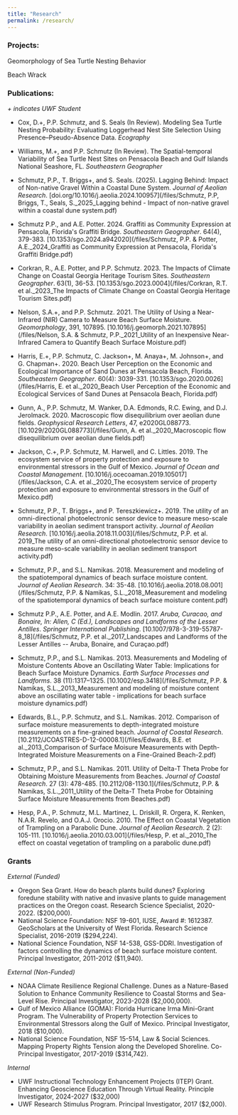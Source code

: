 ```yaml
---
title: "Research"
permalink: /research/
---
```


### Projects:
Geomorphology of Sea Turtle Nesting Behavior

Beach Wrack


### Publications:
*+ indicates UWF Student* 

- Cox, D.+, P.P. Schmutz, and S. Seals (In Review). Modeling Sea Turtle Nesting Probability: Evaluating Loggerhead Nest Site Selection Using Presence–Pseudo-Absence Data. *Ecography*

- Williams, M.+, and P.P. Schmutz (In Review). The Spatial-temporal Variability of Sea Turtle Nest Sites on Pensacola Beach and Gulf Islands National Seashore, FL. *Southeastern Geographer*

- Schmutz, P.P., T. Briggs+, and S. Seals. (2025). Lagging Behind: Impact of Non-native Gravel Within a Coastal Dune System. *Journal of Aeolian Research*. [doi.org/10.1016/j.aeolia.2024.100957](/files/Schmutz, P.P, Briggs, T., Seals, S._2025_Lagging behind - Impact of non-native gravel within a coastal dune system.pdf)

- Schmutz P.P., and A.E. Potter. 2024. Graffiti as Community Expression at Pensacola, Florida's Graffiti Bridge. *Southeastern Geographer*. 64(4), 379-383. [10.1353/sgo.2024.a942020](/files/Schmutz, P.P. & Potter, A.E._2024_Graffiti as Community Expression at Pensacola, Florida's Graffiti Bridge.pdf)

- Corkran, R., A.E. Potter, and P.P. Schmutz. 2023. The Impacts of Climate Change on Coastal Georgia Heritage Tourism Sites. *Southeastern Geographer*. 63(1), 36-53. [10.1353/sgo.2023.0004](/files/Corkran, R.T. et al._2023_The Impacts of Climate Change on Coastal Georgia Heritage Tourism Sites.pdf)

- Nelson, S.A.+, and P.P. Schmutz. 2021. The Utility of Using a Near-Infrared (NIR) Camera to Measure Beach Surface Moisture. *Geomorphology*, 391, 107895. [10.1016/j.geomorph.2021.107895](/files/Nelson, S.A. & Schmutz, P.P._2021_Utility of an Inexpensive Near-Infrared Camera to Quantify Beach Surface Moisture.pdf)

- Harris, E.+, P.P. Schmutz, C. Jackson+, M. Anaya+, M. Johnson+, and G. Chapman+. 2020. Beach User Perception on the Economic and Ecological Importance of Sand Dunes at Pensacola Beach, Florida. *Southeastern Geographer*. 60(4): 3039-331. [10.1353/sgo.2020.0026](/files/Harris, E. et al._2020_Beach User Perception of the Economic and Ecological Services of Sand Dunes at Pensacola Beach, Florida.pdf)

- Gunn, A., P.P. Schmutz, M. Wanker, D.A. Edmonds, R.C. Ewing, and D.J. Jerolmack. 2020. Macroscopic flow disequilibrium over aeolian dune fields. *Geophysical Research Letters*, 47, e2020GL088773. [10.1029/2020GL088773](/files/Gunn, A. et al._2020_Macroscopic flow disequilibrium over aeolian dune fields.pdf)

- Jackson, C.+, P.P. Schmutz, M. Harwell, and C. Littles. 2019. The ecosystem service of property protection and exposure to environmental stressors in the Gulf of Mexico. *Journal of Ocean and Coastal Management*. [10.1016/j.ocecoaman.2019.105017](/files/Jackson, C.A. et al._2020_The ecosystem service of property protection and exposure to environmental stressors in the Gulf of Mexico.pdf)

- Schmutz, P.P., T. Briggs+, and P. Tereszkiewicz+. 2019. The utility of an omni-directional photoelectronic sensor device to measure meso-scale variability in aeolian sediment transport activity. *Journal of Aeolian Research*. [10.1016/j.aeolia.2018.11.003](/files/Schmutz, P.P. et al. 2019_The utility of an omni-directional photoelectronic sensor device to measure meso-scale variability in aeolian sediment transport activity.pdf)

- Schmutz, P.P., and S.L. Namikas. 2018. Measurement and modeling of the spatiotemporal dynamics of beach surface moisture content. *Journal of Aeolian Research*. 34: 35-48. [10.1016/j.aeolia.2018.08.001](/files/Schmutz, P.P. & Namikas, S.L._2018_Measurement and modeling of the spatiotemporal dynamics of beach surface moisture content.pdf)

- Schmutz P.P., A.E. Potter, and A.E. Modlin. 2017. *Aruba, Curacao, and Bonaire, In: Allen, C (Ed.), Landscapes and Landforms of the Lesser Antilles*. *Springer International Publishing*. [10.1007/978-3-319-55787-8_18](/files/Schmutz, P.P. et al._2017_Landscapes and Landforms of the Lesser Antilles -- Aruba, Bonaire, and Curaçao.pdf)

- Schmutz, P.P., and S.L. Namikas. 2013. Measurements and Modeling of Moisture Contents Above an Oscillating Water Table: Implications for Beach Surface Moisture Dynamics. *Earth Surface Processes and Landforms*. 38 (11):1317–1325. [10.1002/esp.3418](/files/Schmutz, P.P. & Namikas, S.L._2013_Measurement and modeling of moisture content above an oscillating water table - implications for beach surface moisture dynamics.pdf)

- Edwards, B.L., P.P. Schmutz, and S.L. Namikas. 2012. Comparison of surface moisture measurements to depth-integrated moisture measurements on a fine-grained beach. *Journal of Coastal Research*. [10.2112/JCOASTRES-D-12-00008.1](/files/Edwards, B.E. et al._2013_Comparison of Surface Moisure Measurements with Depth-Integrated Moisture Measurements on a Fine-Grained Beach-2.pdf)

- Schmutz, P.P., and S.L. Namikas. 2011. Utility of Delta-T Theta Probe for Obtaining Moisture Measurements from Beaches. *Journal of Coastal Research*. 27 (3): 478-485. [10.2112/08-1130.1](/files/Schmutz, P.P. & Namikas, S.L._2011_Utility of the Delta-T Theta Probe for Obtaining Surface Moisture Measurements from Beaches.pdf)

- Hesp, P.A., P. Schmutz, M.L. Martinez, L. Driskill, R. Orgera, K. Renken, N.A.R. Revelo, and O.A.J. Orocio. 2010. The Effect on Coastal Vegetation of Trampling on a Parabolic Dune. *Journal of Aeolian Research*. 2 (2): 105-111. [10.1016/j.aeolia.2010.03.001](/files/Hesp, P. et al._2010_The effect on coastal vegetation of trampling on a parabolic dune.pdf)


### Grants
*External (Funded)* 

- Oregon Sea Grant. How do beach plants build dunes? Exploring foredune stability with native and invasive plants to guide management practices on the Oregon coast. Research Science Specialist, 2020-2022. ($200,000). 
- National Science Foundation: NSF 19-601, IUSE, Award #: 1612387. GeoScholars at the University of West Florida. Research Science Specialist, 2016-2019 ($294,224).
- National Science Foundation, NSF 14-538, GSS-DDRI. Investigation of factors controlling the dynamics of beach surface moisture content. Principal Investigator, 2011-2012 ($11,940).

*External (Non-Funded)*

- NOAA Climate Resilience Regional Challenge. Dunes as a Nature-Based Solution to Enhance Community Resilience to Coastal Storms and Sea-Level Rise. Principal Investigator, 2023-2028 ($2,000,000). 
- Gulf of Mexico Alliance (GOMA): Florida Hurricane Irma Mini-Grant Program. The Vulnerability of Property Protection Services to Environmental Stressors along the Gulf of Mexico. Principal Investigator, 2018 ($10,000).
- National Science Foundation, NSF 15-514, Law & Social Sciences. Mapping Property Rights Tension along the Developed Shoreline. Co-Principal Investigator, 2017-2019 ($314,742).

*Internal*

- UWF Instructional Technology Enhancement Projects (ITEP) Grant. Enhancing Geoscience Education Through Virtual Reality. Principle Investigator, 2024-2027 ($32,000)
- UWF Research Stimulus Program. Principal Investigator, 2017 ($2,000).
